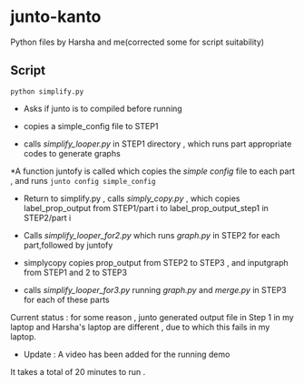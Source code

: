 # junto-kanto
Python files by Harsha and me(corrected some for script suitability)

## Script
`
python simplify.py
`
* Asks if junto is to compiled before running

* copies a simple_config file to STEP1

* calls *simplify_looper.py* in STEP1 directory , which runs part appropriate codes to generate graphs

*A function juntofy is called which copies the _simple config_  file to each part , and runs 
`
junto config simple_config
`

* Return to simplify.py , calls *simply_copy.py* , which copies label_prop_output from STEP1/part i to label_prop_output_step1 in STEP2/part i

* Calls *simplify_looper_for2.py* which runs *graph.py* in STEP2 for each part,followed by juntofy

* simplycopy copies prop_output from STEP2 to STEP3 , and inputgraph from STEP1 and 2 to STEP3

* calls *simplify_looper_for3.py* running *graph.py* and *merge.py* in STEP3 for each of these parts

Current status :  for some reason , junto generated output file in Step 1 in my laptop and Harsha's laptop are different , due to which this fails in my laptop.

* Update : A video has been added for the running demo

It takes a total of 20 minutes to run .
 

